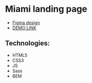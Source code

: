 # Miami landing page
- [Figma design](https://www.figma.com/file/nHz8bflIwJaWP3P99vKTH5/miami_home_new?node-id=16033%3A3)
- [DEMO LINK](https://vitaliy-buchinchik.github.io/Miami/)

## Technologies: 
- HTML5
- CSS3
- JS
- Sass
- BEM